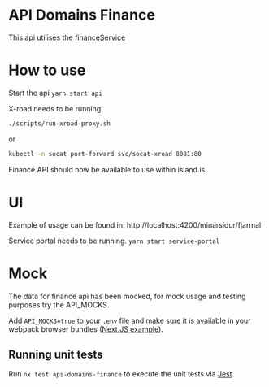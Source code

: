 <!-- gitbook-ignore -->

# API Domains Finance

This api utilises the [financeService](/libs/clients/finance/src/lib/FinanceClientService.ts)

# How to use

Start the api
`yarn start api`

X-road needs to be running

```bash
./scripts/run-xroad-proxy.sh
```

or

```bash
kubectl -n socat port-forward svc/socat-xroad 8081:80
```

Finance API should now be available to use within island.is

# UI

Example of usage can be found in: http://localhost:4200/minarsidur/fjarmal

Service portal needs to be running.
`yarn start service-portal`

# Mock

The data for finance api has been mocked, for mock usage and testing purposes try the API_MOCKS.

Add `API_MOCKS=true` to your `.env` file and make sure it is available in your webpack browser bundles ([Next.JS example](../../../apps/web/next.config.js)).

## Running unit tests

Run `nx test api-domains-finance` to execute the unit tests via [Jest](https://jestjs.io).
